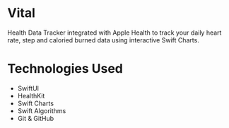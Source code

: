 # Vital
 Health Data Tracker integrated with Apple Health to track your daily heart rate, step and caloried burned data using interactive Swift Charts.

 # Technologies Used
 * SwiftUI
 * HealthKit
 * Swift Charts
 * Swift Algorithms
 *  Git & GitHub
  
